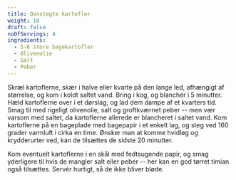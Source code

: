 ```yaml
---
title: Ovnstegte kartofler
weight: 10
draft: false
noOfServings: 4
ingredients:
  - 5-6 store bagekartofler
  - Olivenolie
  - Salt
  - Peber
---
```


Skræl kartoflerne, skær i halve eller kvarte på den lange led, afhængigt
af størrelse, og kom i koldt saltet vand. Bring i kog, og blanchér i 5
minutter. Hæld kartoflerne over i et dørslag, og lad dem dampe af et
kvarters tid. Smag til med rigeligt olivenolie, salt og groftkværnet
peber -- men vær varsom med saltet, da kartoflerne allerede er
blancheret i saltet vand. Kom kartoflerne på en bageplade med bagepapir
i et enkelt lag, og steg ved 160 grader varmluft i cirka en time. Ønsker
man at komme hvidløg og krydderurter ved, kan de tilsættes de sidste 20
minutter.

Kom eventuelt kartoflerne i en skål med fedtsugende papir, og smag
yderligere til hvis de mangler salt eller peber -- her kan en god tørret
timian også tilsættes. Servér hurtigt, så de ikke bliver bløde.

